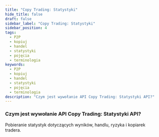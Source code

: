 ```yaml
---
title: "Copy Trading: Statystyki"
hide_title: false
draft: false
sidebar_label: "Copy Trading: Statystyki"
sidebar_position: 4
tags:
  - P2P
  - kopiuj
  - handel
  - statystyki
  - pojęcia
  - terminologia
keywords:
  - P2P
  - kopiuj
  - handel
  - statystyki
  - pojęcia
  - terminologia
description: "Czym jest wywołanie API Copy Trading: Statystyki API?"
---
```


### Czym jest wywołanie API Copy Trading: Statystyki API?

Pobieranie statystyk dotyczących wyników, handlu, ryzyka i kopiarek tradera.
